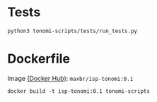 
# Tests
``python3 tonomi-scripts/tests/run_tests.py``

# Dockerfile
Image [(Docker Hub)](https://hub.docker.com/r/maxbr/isp-tonomi/): ``maxbr/isp-tonomi:0.1`` 

``docker build -t isp-tonomi:0.1 tonomi-scripts``

